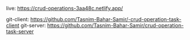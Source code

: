 live: https://crud-operations-3aa48c.netlify.app/

git-client: https://github.com/Tasnim-Bahar-Samir/-crud-operation-task-client
git-server: https://github.com/Tasnim-Bahar-Samir/crud-operation-task-server